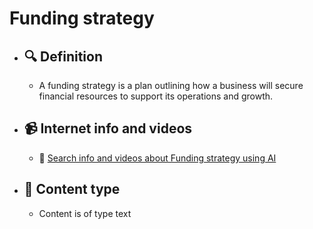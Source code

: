 # Funding strategy
- ## 🔍 Definition
  - A funding strategy is a plan outlining how a business will secure financial resources to support its operations and growth.
- ## 📹 Internet info and videos
  - 🤖 [Search info and videos about Funding strategy using AI](https://www.perplexity.ai/search?q=videos+about+Funding+strategy:+A+funding+strategy+is+a+plan+outlining+how+a+business+will+secure+financial+resources+to+support+its+operations+and+growth.
)
- ## 📰 Content type 
  - Content is of type text
